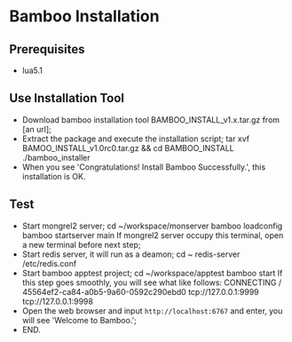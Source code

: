 Bamboo Installation
===================

## Prerequisites

- lua5.1

## Use Installation Tool

- Download bamboo installation tool BAMBOO_INSTALL_v1.x.tar.gz from [an url];
- Extract the package and execute the installation script;
	tar xvf BAMOO_INSTALL_v1.0rc0.tar.gz && cd BAMBOO_INSTALL
	./bamboo_installer
- When you see 'Congratulations! Install Bamboo Successfully.', this installation is OK.

## Test

- Start mongrel2 server;
	cd ~/workspace/monserver
	bamboo loadconfig
	bamboo startserver main
  If mongrel2 server occupy this terminal, open a new terminal before next step;	
- Start redis server, it will run as a deamon;
	cd ~
	redis-server /etc/redis.conf
- Start bamboo apptest project;
	cd ~/workspace/apptest
	bamboo start
  If this step goes smoothly, you will see what like follows:
  CONNECTING / 45564ef2-ca84-a0b5-9a60-0592c290ebd0 tcp://127.0.0.1:9999 tcp://127.0.0.1:9998				  
- Open the web browser and input `http://localhost:6767` and enter, you will see 'Welcome to Bamboo.';
- END.

